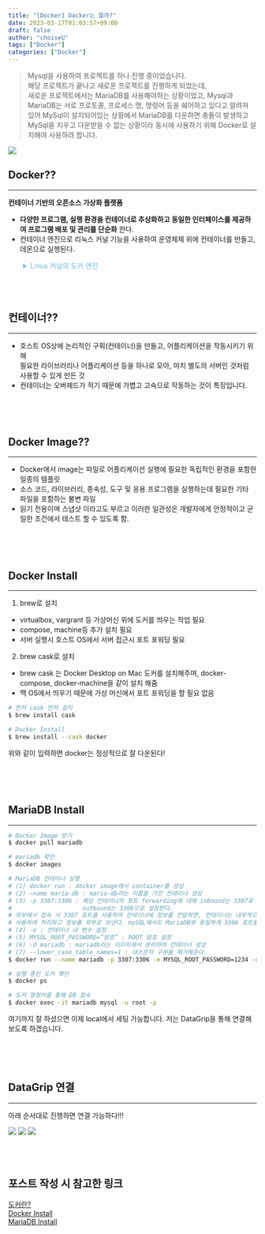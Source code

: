 ```yaml
---
title: "[Docker] Docker는 뭘까?"
date: 2023-03-17T01:03:57+09:00
draft: false
author: "choiseU"
tags: ["Docker"]
categories: ["Docker"]
---
```

> Mysql을 사용하여 프로젝트를 하나 진행 중이었습니다.  
> 해당 프로젝트가 끝나고 새로운 프로젝트를 진행하게 되었는데,  
> 새로운 프로젝트에서는 MariaDB를 사용해야하는 상황이었고,
> Mysql과 MariaDB는 서로 프로토콜, 프로세스 명, 명령어 등을 쉐어하고 있다고 알려져 있어
> MySql이 설치되어있는 상황에서 MariaDB를 다운하면 충돌이 발생하고  
> MySql을 지우고 다운받을 수 없는 상황이라 동시에 사용하기 위해 Docker로 설치해여 사용하려 합니다.

<img src="/img/posts/docker/docker.png">

## Docker??
***
**컨테이너 기반의 오픈소스 가상화 플랫폼**  
- **다양한 프로그램, 실행 환경을 컨테이너로 추상화하고 동일한 인터페이스를 제공하여 프로그램 배포 및 관리를 단순화** 한다.
- 컨테이너 엔진으로 리눅스 커널 기능을 사용하여 운영체제 위에 컨테이너를 만들고, 데몬으로 실행된다.


<details>
    <summary style="margin-left: 30px; color: rgba(113, 187, 222, 1); cursor: pointer;">Linux 커널의 도커 엔진</summary>
    <img style="margin-left: 30px; width: 500px;" src="/img/posts/docker/docker_engine.png">
</details>

<div style="height: 50px;"></div>

## 컨테이너??
***
- 호스트 OS상에 논리적인 구획(컨테이너)을 만들고, 어플리케이션을 작동시키기 위해  
  필요한 라이브러리나 어플리케이션 등을 하나로 모아, 마치 별도의 서버인 것처럼 사용할 수 있게 만든 것  
- 컨테이너는 오버헤드가 적기 때문에 가볍고 고속으로 작동하는 것이 특징입니다.

<div style="height: 50px;"></div>

## Docker Image??
***
- Docker에서 image는 파일로 어플리케이션 실행에 필요한 독립적인 환경을 포함한 일종의 템플릿  
- 소스 코드, 라이브러리, 종속성, 도구 및 응용 프로그램을 실행하는데 필요한 기타 파일을 포함하는 불변 파일
- 읽기 전용이며 스냅샷 이라고도 부르고 이러한 일관성은 개발자에게 안정적이고 균일한 조건에서 테스트 할 수 있도록 함.

<div style="height: 50px;"></div>

## Docker Install
***
1. brew로 설치  
  - virtualbox, vargrant 등 가상머신 위에 도커를 띄우는 작업 필요
  - compose, machine등 추가 설치 필요
  - 서버 실행시 호스트 OS에서 서버 접근시 포트 포워딩 필요
2. brew cask로 설치
- brew cask 는 Docker Desktop on Mac 도커를 설치해주며, docker-compose, docker-machine을 같이 설치 해줌
- 맥 OS에서 띄우기 때문에 가상 머신에서 포트 포워딩을 할 필요 없음

~~~bash
# 먼저 cask 먼저 설치
$ brew install cask

# Docker Install
$ brew install --cask docker
~~~
위와 같이 입력하면 docker는 정상적으로 잘 다운된다!

<div style="height: 50px;"></div>

## MariaDB Install
***
~~~bash
# Docker Image 받기
$ docker pull mariadb

# mariadb 확인
$ docker images

# MariaDB 컨테이너 실행
# (1) docker run : docker image에서 container를 생성
# (2) –name maria-db : maria-db라는 이름을 가진 컨테이너 생성
# (3) -p 3307:3306 : 해당 컨테이너의 포트 forwarding에 대해 inbound는 3307로 하고,
#                    outbound는 3306으로 설정한다.
# 외부에서 접속 시 3307 포트를 사용하여 컨테이너에 정보를 전달하면, 컨테이너는 내부적으로 3306 포트를
# 사용하여 처리하고 정보를 외부로 보낸다. mySQL에서도 MariaDB와 동일하게 3306 포트를 사용하기 때문.
# (4) -e : 컨테이너 내 변수 설정
# (5) MYSQL_ROOT_PASSWORD=”암호” : ROOT 암호 설정
# (6) -d mariadb : mariadb라는 이미지에서 분리하여 컨테이너 생성
# (7) --lower_case_table_names=1 : 대소문자 구분을 제거해준다.
$ docker run --name mariadb -p 3307:3306 -e MYSQL_ROOT_PASSWORD=1234 -d mariadb --lower_case_table_names=1

# 실행 중인 도커 확인
$ docker ps

# 도커 명령어를 통해 DB 접속
$ docker exec -it mariadb mysql -u root -p
~~~

여기까지 잘 하셨으면 이제 local에서 세팅 가능합니다. 저는 DataGrip을 통해 연결해보도록 하겠습니다.

<div style="height: 50px;"></div>

## DataGrip 연결
***
아래 순서대로 진행하면 연결 가능하다!!!

<img src="/img/posts/docker/first.jpg">
<img src="/img/posts/docker/second.jpg">
<img src="/img/posts/docker/third.jpg">

<div style="height: 50px;"></div>

## 포스트 작성 시 참고한 링크
[도커란?](https://kplog.tistory.com/288)  
[Docker Install](https://joshwon.tistory.com/m/36)  
[MariaDB Install](https://fl0wering.tistory.com/50)  